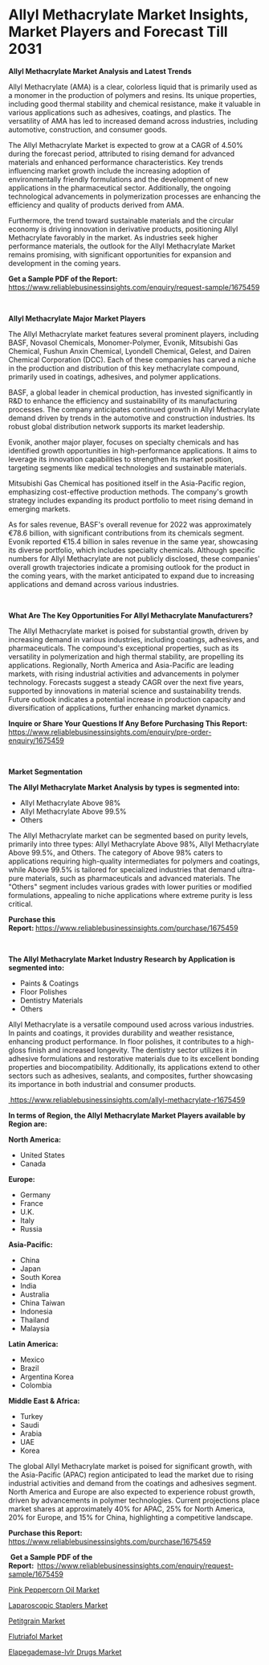 <p><h1>Allyl Methacrylate Market Insights, Market Players and Forecast Till 2031</h1></p><p><strong>Allyl Methacrylate Market Analysis and Latest Trends</strong></p>
<p><p>Allyl Methacrylate (AMA) is a clear, colorless liquid that is primarily used as a monomer in the production of polymers and resins. Its unique properties, including good thermal stability and chemical resistance, make it valuable in various applications such as adhesives, coatings, and plastics. The versatility of AMA has led to increased demand across industries, including automotive, construction, and consumer goods.</p><p>The Allyl Methacrylate Market is expected to grow at a CAGR of 4.50% during the forecast period, attributed to rising demand for advanced materials and enhanced performance characteristics. Key trends influencing market growth include the increasing adoption of environmentally friendly formulations and the development of new applications in the pharmaceutical sector. Additionally, the ongoing technological advancements in polymerization processes are enhancing the efficiency and quality of products derived from AMA.</p><p>Furthermore, the trend toward sustainable materials and the circular economy is driving innovation in derivative products, positioning Allyl Methacrylate favorably in the market. As industries seek higher performance materials, the outlook for the Allyl Methacrylate Market remains promising, with significant opportunities for expansion and development in the coming years.</p></p>
<p><strong>Get a Sample PDF of the Report:&nbsp;</strong> <a href="https://www.reliablebusinessinsights.com/enquiry/request-sample/1675459?utm_campaign=96&utm_medium=2&utm_source=Github&utm_content=ia&utm_term=06112024&utm_id=allyl-methacrylate">https://www.reliablebusinessinsights.com/enquiry/request-sample/1675459</a></p>
<p>&nbsp;</p>
<p><strong>Allyl Methacrylate Major Market Players</strong></p>
<p><p>The Allyl Methacrylate market features several prominent players, including BASF, Novasol Chemicals, Monomer-Polymer, Evonik, Mitsubishi Gas Chemical, Fushun Anxin Chemical, Lyondell Chemical, Gelest, and Dairen Chemical Corporation (DCC). Each of these companies has carved a niche in the production and distribution of this key methacrylate compound, primarily used in coatings, adhesives, and polymer applications.</p><p>BASF, a global leader in chemical production, has invested significantly in R&D to enhance the efficiency and sustainability of its manufacturing processes. The company anticipates continued growth in Allyl Methacrylate demand driven by trends in the automotive and construction industries. Its robust global distribution network supports its market leadership.</p><p>Evonik, another major player, focuses on specialty chemicals and has identified growth opportunities in high-performance applications. It aims to leverage its innovation capabilities to strengthen its market position, targeting segments like medical technologies and sustainable materials.</p><p>Mitsubishi Gas Chemical has positioned itself in the Asia-Pacific region, emphasizing cost-effective production methods. The company's growth strategy includes expanding its product portfolio to meet rising demand in emerging markets.</p><p>As for sales revenue, BASF's overall revenue for 2022 was approximately €78.6 billion, with significant contributions from its chemicals segment. Evonik reported €15.4 billion in sales revenue in the same year, showcasing its diverse portfolio, which includes specialty chemicals. Although specific numbers for Allyl Methacrylate are not publicly disclosed, these companies' overall growth trajectories indicate a promising outlook for the product in the coming years, with the market anticipated to expand due to increasing applications and demand across various industries.</p></p>
<p>&nbsp;</p>
<p><strong>What Are The Key Opportunities For Allyl Methacrylate Manufacturers?</strong></p>
<p><p>The Allyl Methacrylate market is poised for substantial growth, driven by increasing demand in various industries, including coatings, adhesives, and pharmaceuticals. The compound's exceptional properties, such as its versatility in polymerization and high thermal stability, are propelling its applications. Regionally, North America and Asia-Pacific are leading markets, with rising industrial activities and advancements in polymer technology. Forecasts suggest a steady CAGR over the next five years, supported by innovations in material science and sustainability trends. Future outlook indicates a potential increase in production capacity and diversification of applications, further enhancing market dynamics.</p></p>
<p><strong>Inquire or Share Your Questions If Any Before Purchasing This Report:</strong> <a href="https://www.reliablebusinessinsights.com/enquiry/pre-order-enquiry/1675459?utm_campaign=96&utm_medium=2&utm_source=Github&utm_content=ia&utm_term=06112024&utm_id=allyl-methacrylate">https://www.reliablebusinessinsights.com/enquiry/pre-order-enquiry/1675459</a></p>
<p>&nbsp;</p>
<p><strong>Market Segmentation</strong></p>
<p><strong>The Allyl Methacrylate Market Analysis by types is segmented into:</strong></p>
<p><ul><li>Allyl Methacrylate Above 98%</li><li>Allyl Methacrylate Above 99.5%</li><li>Others</li></ul></p>
<p><p>The Allyl Methacrylate market can be segmented based on purity levels, primarily into three types: Allyl Methacrylate Above 98%, Allyl Methacrylate Above 99.5%, and Others. The category of Above 98% caters to applications requiring high-quality intermediates for polymers and coatings, while Above 99.5% is tailored for specialized industries that demand ultra-pure materials, such as pharmaceuticals and advanced materials. The "Others" segment includes various grades with lower purities or modified formulations, appealing to niche applications where extreme purity is less critical.</p></p>
<p><strong>Purchase this Report:&nbsp;</strong><a href="https://www.reliablebusinessinsights.com/purchase/1675459?utm_campaign=96&utm_medium=2&utm_source=Github&utm_content=ia&utm_term=06112024&utm_id=allyl-methacrylate">https://www.reliablebusinessinsights.com/purchase/1675459</a></p>
<p>&nbsp;</p>
<p><strong>The Allyl Methacrylate Market Industry Research by Application is segmented into:</strong></p>
<p><ul><li>Paints & Coatings</li><li>Floor Polishes</li><li>Dentistry Materials</li><li>Others</li></ul></p>
<p><p>Allyl Methacrylate is a versatile compound used across various industries. In paints and coatings, it provides durability and weather resistance, enhancing product performance. In floor polishes, it contributes to a high-gloss finish and increased longevity. The dentistry sector utilizes it in adhesive formulations and restorative materials due to its excellent bonding properties and biocompatibility. Additionally, its applications extend to other sectors such as adhesives, sealants, and composites, further showcasing its importance in both industrial and consumer products.</p></p>
<p><a href="https://www.reliablebusinessinsights.com/allyl-methacrylate-r1675459?utm_campaign=96&utm_medium=2&utm_source=Github&utm_content=ia&utm_term=06112024&utm_id=allyl-methacrylate">&nbsp;https://www.reliablebusinessinsights.com/allyl-methacrylate-r1675459</a></p>
<p><strong>In terms of Region, the Allyl Methacrylate Market Players available by Region are:</strong></p>
<p>
    <p> <strong> North America: </strong>
        <ul>
            <li>United States</li>
            <li>Canada</li>
        </ul>
        </p> 
    <p> <strong> Europe: </strong>
        <ul>
            <li>Germany</li>
            <li>France</li>
            <li>U.K.</li>
            <li>Italy</li>
            <li>Russia</li>
        </ul>
        </p> 
    <p> <strong> Asia-Pacific: </strong>
        <ul>
            <li>China</li>
            <li>Japan</li>
            <li>South Korea</li>
            <li>India</li>
            <li>Australia</li>
            <li>China Taiwan</li>
            <li>Indonesia</li>
            <li>Thailand</li>
            <li>Malaysia</li>
        </ul>
        </p> 
    <p> <strong> Latin America: </strong>
        <ul>
            <li>Mexico</li>
            <li>Brazil</li>
            <li>Argentina Korea</li>
            <li>Colombia</li>
        </ul>
        </p> 
    <p> <strong> Middle East & Africa: </strong>
        <ul>
            <li>Turkey</li>
            <li>Saudi</li>
            <li>Arabia</li>
            <li>UAE</li>
            <li>Korea</li>
        </ul>
    </p>
    </p>
<p><p>The global Allyl Methacrylate market is poised for significant growth, with the Asia-Pacific (APAC) region anticipated to lead the market due to rising industrial activities and demand from the coatings and adhesives segment. North America and Europe are also expected to experience robust growth, driven by advancements in polymer technologies. Current projections place market shares at approximately 40% for APAC, 25% for North America, 20% for Europe, and 15% for China, highlighting a competitive landscape.</p></p>
<p><strong>Purchase this Report: </strong><a href="https://www.reliablebusinessinsights.com/purchase/1675459?utm_campaign=96&utm_medium=2&utm_source=Github&utm_content=ia&utm_term=06112024&utm_id=allyl-methacrylate">https://www.reliablebusinessinsights.com/purchase/1675459</a></p>
<p>&nbsp;<strong>Get a Sample PDF of the Report:&nbsp;&nbsp;</strong><a href="https://www.reliablebusinessinsights.com/enquiry/request-sample/1675459?utm_campaign=96&utm_medium=2&utm_source=Github&utm_content=ia&utm_term=06112024&utm_id=allyl-methacrylate">https://www.reliablebusinessinsights.com/enquiry/request-sample/1675459</a></p>
<p><strong></strong></p>
<p><p><a href="https://medium.com/@betonyde4ghc/this-pink-peppercorn-oil-market-research-report-evaluates-the-key-market-trends-drivers-and-06061285eb65?utm_campaign=96&utm_medium=2&utm_source=Github&utm_content=ia&utm_term=06112024&utm_id=allyl-methacrylate">Pink Peppercorn Oil Market</a></p><p><a href="https://issuu.com/reportprime-2/docs/laparoscopic-staplers-market-size-2_8b0a20bed33c8e?utm_campaign=96&utm_medium=2&utm_source=Github&utm_content=ia&utm_term=06112024&utm_id=allyl-methacrylate">Laparoscopic Staplers Market</a></p><p><a href="https://medium.com/@plachalbcadetq/the-petitgrain-market-has-witnessed-significant-growth-in-recent-years-and-this-trend-is-7e9feb9abac3?utm_campaign=96&utm_medium=2&utm_source=Github&utm_content=ia&utm_term=06112024&utm_id=allyl-methacrylate">Petitgrain Market</a></p><p><a href="https://github.com/MegiMusaj575/Market-Research-Report-List-1/blob/main/flutriafol-market.md?utm_campaign=96&utm_medium=2&utm_source=Github&utm_content=ia&utm_term=06112024&utm_id=allyl-methacrylate">Flutriafol Market</a></p><p><a href="https://www.linkedin.com/pulse/elapegademase-lvlr-drugs-industry-forecast-market-shifts-fflae?utm_campaign=96&utm_medium=2&utm_source=Github&utm_content=ia&utm_term=06112024&utm_id=allyl-methacrylate">Elapegademase-lvlr Drugs Market</a></p></p>